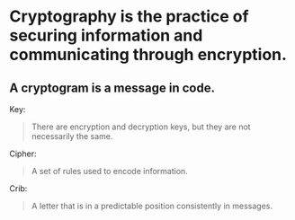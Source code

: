 <h1>
Cryptography is the practice of securing information and communicating through encryption.
</h1>

<h2>
A cryptogram is a message in code.
</h2>


Key:
>There are encryption and decryption keys, but they are not necessarily the same.

Cipher:
>A set of rules used to encode information.

Crib:
>A letter that is in a predictable position consistently in messages.




